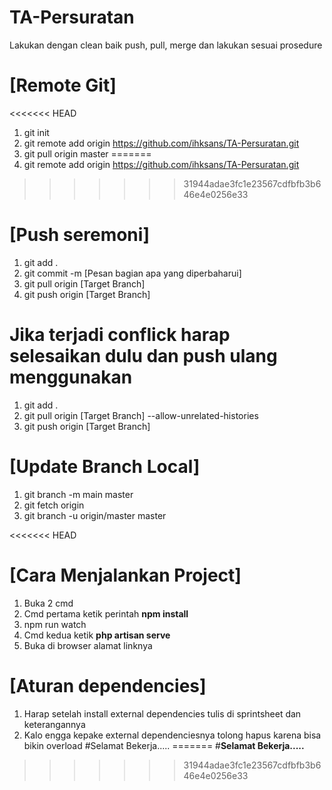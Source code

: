 # TA-Persuratan

Lakukan dengan clean baik push, pull, merge dan lakukan sesuai prosedure

# [Remote Git]
<<<<<<< HEAD
1. git init
2. git remote add origin https://github.com/ihksans/TA-Persuratan.git
3. git pull origin master
=======
1. git remote add origin https://github.com/ihksans/TA-Persuratan.git

>>>>>>> 31944adae3fc1e23567cdfbfb3b646e4e0256e33
# [Push seremoni]
1. git add .
2. git commit -m [Pesan bagian apa yang diperbaharui]
3. git pull origin [Target Branch]
4. git push origin [Target Branch]

# Jika terjadi conflick harap selesaikan dulu dan push ulang menggunakan
1. git add .
2. git pull origin [Target Branch] --allow-unrelated-histories
3. git push origin [Target Branch]

# [Update Branch Local]
1. git branch -m main master
2. git fetch origin
3. git branch -u origin/master master

<<<<<<< HEAD

# [Cara Menjalankan Project]
1. Buka 2 cmd 
2. Cmd pertama ketik perintah **npm install**
3. npm run watch
4. Cmd kedua ketik **php artisan serve**
5. Buka di browser alamat linknya

# [Aturan dependencies]
1. Harap setelah install external dependencies tulis di sprintsheet dan keterangannya
2. Kalo engga kepake external dependenciesnya tolong hapus karena bisa bikin overload
#Selamat Bekerja.....
=======
#**Selamat Bekerja.....**
>>>>>>> 31944adae3fc1e23567cdfbfb3b646e4e0256e33
